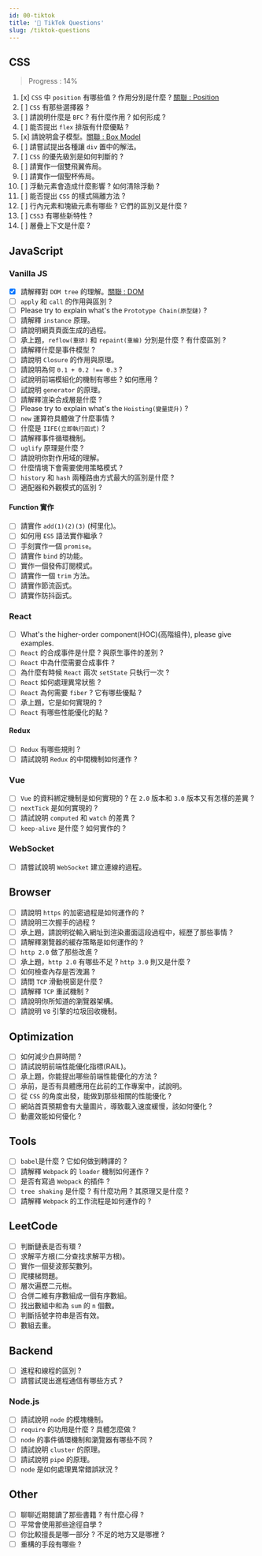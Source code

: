 ```yaml
---
id: 00-tiktok
title: '📜 TikTok Questions'
slug: /tiktok-questions
---
```


## CSS

> Progress : 14%

<!-- (2/14)*100% -->

1. [x] `CSS` 中 `position` 有哪些值 ? 作用分別是什麼 ? [關聯 : Position](../../CSS/00-position.md)
2. [ ] `CSS` 有那些選擇器 ?
3. [ ] 請說明什麼是 `BFC` ? 有什麼作用 ? 如何形成 ?
4. [ ] 能否提出 `flex` 排版有什麼優點 ?
5. [x] 請說明盒子模型。[關聯 : Box Model](../../CSS/01-box-model.md)
6. [ ] 請嘗試提出各種讓 `div` 置中的解法。
7. [ ] `CSS` 的優先級別是如何判斷的 ?
8. [ ] 請實作一個雙飛翼佈局。
9. [ ] 請實作一個聖杯佈局。
10. [ ] 浮動元素會造成什麼影響 ? 如何清除浮動 ?
11. [ ] 能否提出 `CSS` 的樣式隔離方法 ?
12. [ ] 行內元素和塊級元素有哪些 ? 它們的區別又是什麼 ?
13. [ ] `CSS3` 有哪些新特性 ?
14. [ ] 層疊上下文是什麼 ?

## JavaScript

### Vanilla JS

- [x] 請解釋對 `DOM tree` 的理解。[關聯 : DOM](../../JavaScript/DOM/00-dom-basic.md)
- [ ] `apply` 和 `call` 的作用與區別 ?
- [ ] Please try to explain what's the `Prototype Chain(原型鏈)` ?
- [ ] 請解釋 `instance` 原理。
- [ ] 請說明網頁頁面生成的過程。
- [ ] 承上題，`reflow(重排)` 和 `repaint(重繪)` 分別是什麼 ? 有什麼區別 ?
- [ ] 請解釋什麼是事件模型 ?
- [ ] 請說明 `Closure` 的作用與原理。
- [ ] 請說明為何 `0.1 + 0.2 !== 0.3` ?
- [ ] 試說明前端模組化的機制有哪些 ? 如何應用 ?
- [ ] 試說明 `generator` 的原理。
- [ ] 請解釋渲染合成層是什麼 ?
- [ ] Please try to explain what's the `Hoisting(變量提升)` ?
- [ ] `new` 運算符具體做了什麼事情 ?
- [ ] 什麼是 `IIFE(立即執行函式)` ?
- [ ] 請解釋事件循環機制。
- [ ] `uglify` 原理是什麼 ?
- [ ] 請說明你對作用域的理解。
- [ ] 什麼情境下會需要使用策略模式 ?
- [ ] `history` 和 `hash` 兩種路由方式最大的區別是什麼 ?
- [ ] 適配器和外觀模式的區別 ?

#### Function 實作

- [ ] 請實作 `add(1)(2)(3)` (柯里化)。
- [ ] 如何用 `ES5` 語法實作繼承 ?
- [ ] 手刻實作一個 `promise`。
- [ ] 請實作 `bind` 的功能。
- [ ] 實作一個發佈訂閱模式。
- [ ] 請實作一個 `trim` 方法。
- [ ] 請實作節流函式。
- [ ] 請實作防抖函式。

### React

- [ ] What's the higher-order component(HOC)(高階組件), please give examples.
- [ ] `React` 的合成事件是什麼 ? 與原生事件的差別 ?
- [ ] `React` 中為什麼需要合成事件 ?
- [ ] 為什麼有時候 `React` 兩次 `setState` 只執行一次 ?
- [ ] `React` 如何處理異常狀態 ?
- [ ] `React` 為何需要 `fiber` ? 它有哪些優點 ?
- [ ] 承上題，它是如何實現的 ?
- [ ] `React` 有哪些性能優化的點 ?

#### Redux

- [ ] `Redux` 有哪些規則 ?
- [ ] 請試說明 `Redux` 的中間機制如何運作 ?

### Vue

- [ ] `Vue` 的資料綁定機制是如何實現的 ? 在 `2.0` 版本和 `3.0` 版本又有怎樣的差異 ?
- [ ] `nextTick` 是如何實現的 ?
- [ ] 請試說明 `computed` 和 `watch` 的差異 ?
- [ ] `keep-alive` 是什麼 ? 如何實作的 ?

### WebSocket

- [ ] 請嘗試說明 `WebSocket` 建立連線的過程。

## Browser

- [ ] 請說明 `https` 的加密過程是如何運作的 ?
- [ ] 請說明三次握手的過程 ?
- [ ] 承上題，請說明從輸入網址到渲染畫面這段過程中，經歷了那些事情 ?
- [ ] 請解釋瀏覽器的緩存策略是如何運作的 ?
- [ ] `http 2.0` 做了那些改進 ?
- [ ] 承上題，`http 2.0` 有哪些不足 ? `http 3.0` 則又是什麼 ?
- [ ] 如何檢查內存是否洩漏 ?
- [ ] 請問 `TCP` 滑動視窗是什麼 ?
- [ ] 請解釋 `TCP` 重試機制 ?
- [ ] 請說明你所知道的瀏覽器架構。
- [ ] 請說明 `V8` 引擎的垃圾回收機制。

## Optimization

- [ ] 如何減少白屏時間 ?
- [ ] 請試說明前端性能優化指標(RAIL)。
- [ ] 承上題，你能提出哪些前端性能優化的方法 ?
- [ ] 承前，是否有具體應用在此前的工作專案中，試說明。
- [ ] 從 `CSS` 的角度出發，能做到那些相關的性能優化 ?
- [ ] 網站首頁預期會有大量圖片，導致載入速度緩慢，該如何優化 ?
- [ ] 動畫效能如何優化 ?

## Tools

- [ ] `babel`是什麼 ? 它如何做到轉譯的 ?
- [ ] 請解釋 `Webpack` 的 `loader` 機制如何運作 ?
- [ ] 是否有寫過 `Webpack` 的插件 ?
- [ ] `tree shaking` 是什麼 ? 有什麼功用 ? 其原理又是什麼 ?
- [ ] 請解釋 `Webpack` 的工作流程是如何運作的 ?

## LeetCode

- [ ] 判斷鏈表是否有環 ?
- [ ] 求解平方根(二分查找求解平方根)。
- [ ] 實作一個斐波那契數列。
- [ ] 爬樓梯問題。
- [ ] 層次遍歷二元樹。
- [ ] 合併二維有序數組成一個有序數組。
- [ ] 找出數組中和為 `sum` 的 `n` 個數。
- [ ] 判斷括號字符串是否有效。
- [ ] 數組去重。

## Backend

- [ ] 進程和線程的區別 ?
- [ ] 請嘗試提出進程通信有哪些方式 ?

### Node.js

- [ ] 請試說明 `node` 的模塊機制。
- [ ] `require` 的功用是什麼 ? 具體怎麼做 ?
- [ ] `node` 的事件循環機制和瀏覽器有哪些不同 ?
- [ ] 請試說明 `cluster` 的原理。
- [ ] 請試說明 `pipe` 的原理。
- [ ] `node` 是如何處理異常錯誤狀況 ?

## Other

- [ ] 聊聊近期閱讀了那些書籍 ? 有什麼心得 ?
- [ ] 平常會使用那些途徑自學 ?
- [ ] 你比較擅長是哪一部分 ? 不足的地方又是哪裡 ?
- [ ] 重構的手段有哪些 ?
